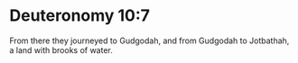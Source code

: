 # Deuteronomy 10:7

From there they journeyed to Gudgodah, and from Gudgodah to Jotbathah, a land with brooks of water.
